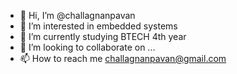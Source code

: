 - 👋 Hi, I’m @challagnanpavan
- 👀 I’m interested in embedded systems
- 🌱 I’m currently studying BTECH 4th year 
- 💞️ I’m looking to collaborate on ...
- 📫 How to reach me challagnanpavan@gmail.com

<!---
challagnanpavan/challagnanpavan is a ✨ special ✨ repository because its `README.md` (this file) appears on your GitHub profile.
You can click the Preview link to take a look at your changes.
--->
